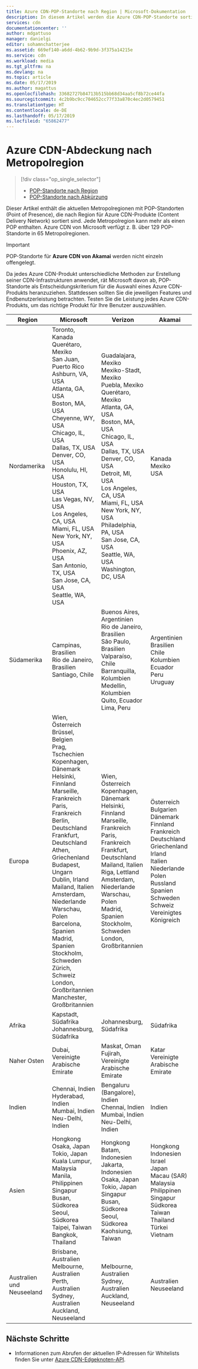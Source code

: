 ```yaml
---
title: Azure CDN-POP-Standorte nach Region | Microsoft-Dokumentation
description: In diesem Artikel werden die Azure CDN-POP-Standorte sortiert nach Region für Azure CDN-Produkte aufgelistet.
services: cdn
documentationcenter: ''
author: mdgattuso
manager: danielgi
editor: sohamnchatterjee
ms.assetid: 669ef140-a6dd-4b62-9b9d-3f375a14215e
ms.service: cdn
ms.workload: media
ms.tgt_pltfrm: na
ms.devlang: na
ms.topic: article
ms.date: 05/17/2019
ms.author: magattus
ms.openlocfilehash: 33682727b84713b515bb68d34aa5cf8b72ce44fa
ms.sourcegitcommit: 4c2b9bc9cc704652cc77f33a870c4ec2d0579451
ms.translationtype: HT
ms.contentlocale: de-DE
ms.lasthandoff: 05/17/2019
ms.locfileid: "65862477"
---
```

# <a name="azure-cdn-coverage-by-metro"></a>Azure CDN-Abdeckung nach Metropolregion 
> [!div class="op_single_selector"]
> * [POP-Standorte nach Region](cdn-pop-locations.md)
> * [POP-Standorte nach Abkürzung](cdn-pop-abbreviations.md)
> 


Dieser Artikel enthält die aktuellen Metropolregionen mit POP-Standorten (Point of Presence), die nach Region für Azure CDN-Produkte (Content Delivery Network) sortiert sind. Jede Metropolregion kann mehr als einen POP enthalten. Azure CDN von Microsoft verfügt z. B. über 129 POP-Standorte in 65 Metropolregionen. 

> [!IMPORTANT]
> POP-Standorte für **Azure CDN von Akamai** werden nicht einzeln offengelegt.  
> 
> Da jedes Azure CDN-Produkt unterschiedliche Methoden zur Erstellung seiner CDN-Infrastrukturen anwendet, rät Microsoft davon ab, POP-Standorte als Entscheidungskriterium für die Auswahl eines Azure CDN-Produkts heranzuziehen. Stattdessen sollten Sie die jeweiligen Features und Endbenutzerleistung betrachten. Testen Sie die Leistung jedes Azure CDN-Produkts, um das richtige Produkt für Ihre Benutzer auszuwählen. 
> 

| Region | Microsoft | Verizon | Akamai |
| --- | --- | --- | --- |
| Nordamerika | Toronto, Kanada<br />Querétaro, Mexiko<br />San Juan, Puerto Rico<br />Ashburn, VA, USA<br />Atlanta, GA, USA<br />Boston, MA, USA<br />Cheyenne, WY, USA<br />Chicago, IL, USA<br /> Dallas, TX, USA<br />Denver, CO, USA<br />Honolulu, HI, USA<br />Houston, TX, USA<br />Las Vegas, NV, USA<br />Los Angeles, CA, USA<br />Miami, FL, USA<br />New York, NY, USA<br />Phoenix, AZ, USA<br />San Antonio, TX, USA<br />San Jose, CA, USA<br />Seattle, WA, USA | Guadalajara, Mexiko<br />Mexiko-Stadt, Mexiko<br />Puebla, Mexiko<br />Querétaro, Mexiko<br />Atlanta, GA, USA<br />Boston, MA, USA<br />Chicago, IL, USA<br />Dallas, TX, USA<br />Denver, CO, USA<br />Detroit, MI, USA<br />Los Angeles, CA, USA<br />Miami, FL, USA<br />New York, NY, USA<br />Philadelphia, PA, USA<br />San Jose, CA, USA<br />Seattle, WA, USA<br />Washington, DC, USA | Kanada<br />Mexiko<br />USA |
| Südamerika | Campinas, Brasilien<br />Rio de Janeiro, Brasilien<br />Santiago, Chile | Buenos Aires, Argentinien<br />Rio de Janeiro, Brasilien<br />São Paulo, Brasilien<br />Valparaíso, Chile<br />Barranquilla, Kolumbien<br />Medellin, Kolumbien<br />Quito, Ecuador<br />Lima, Peru | Argentinien<br />Brasilien<br />Chile<br />Kolumbien<br />Ecuador<br />Peru<br />Uruguay |
| Europa | Wien, Österreich<br />Brüssel, Belgien<br />Prag, Tschechien<br />Kopenhagen, Dänemark<br /> Helsinki, Finnland<br />Marseille, Frankreich<br />Paris, Frankreich<br />Berlin, Deutschland<br />Frankfurt, Deutschland<br />Athen, Griechenland<br />Budapest, Ungarn<br />Dublin, Irland<br />Mailand, Italien<br />Amsterdam, Niederlande<br />Warschau, Polen<br />Barcelona, Spanien<br />Madrid, Spanien<br />Stockholm, Schweden<br />Zürich, Schweiz<br />London, Großbritannien<br />Manchester, Großbritannien | Wien, Österreich<br />Kopenhagen, Dänemark<br />Helsinki, Finnland<br />Marseille, Frankreich<br />Paris, Frankreich<br />Frankfurt, Deutschland<br />Mailand, Italien<br />Riga, Lettland<br />Amsterdam, Niederlande<br />Warschau, Polen<br />Madrid, Spanien<br />Stockholm, Schweden<br />London, Großbritannien | Österreich<br />Bulgarien<br />Dänemark<br />Finnland<br />Frankreich<br />Deutschland<br />Griechenland<br />Irland<br />Italien<br />Niederlande<br />Polen<br />Russland<br />Spanien<br />Schweden<br />Schweiz<br />Vereinigtes Königreich |
| Afrika | Kapstadt, Südafrika<br />Johannesburg, Südafrika | Johannesburg, Südafrika | Südafrika |
| Naher Osten | Dubai, Vereinigte Arabische Emirate | Maskat, Oman<br />Fujirah, Vereinigte Arabische Emirate | Katar<br />Vereinigte Arabische Emirate |
| Indien | Chennai, Indien<br />Hyderabad, Indien<br />Mumbai, Indien<br />Neu-Delhi, Indien | Bengaluru (Bangalore), Indien<br />Chennai, Indien<br />Mumbai, Indien<br />Neu-Delhi, Indien<br /> | Indien |
| Asien | Hongkong<br />Osaka, Japan<br />Tokio, Japan<br />Kuala Lumpur, Malaysia<br />Manila, Philippinen<br />Singapur<br />Busan, Südkorea<br />Seoul, Südkorea<br />Taipei, Taiwan<br />Bangkok, Thailand | Hongkong<br />Batam, Indonesien<br />Jakarta, Indonesien<br />Osaka, Japan<br />Tokio, Japan<br />Singapur<br />Busan, Südkorea<br />Seoul, Südkorea<br />Kaohsiung, Taiwan | Hongkong<br />Indonesien<br />Israel<br />Japan<br />Macau (SAR)<br />Malaysia<br />Philippinen<br />Singapur<br />Südkorea<br />Taiwan<br />Thailand<br />Türkei<br />Vietnam |
| Australien und Neuseeland | Brisbane, Australien<br />Melbourne, Australien<br />Perth, Australien<br />Sydney, Australien<br />Auckland, Neuseeland | Melbourne, Australien<br />Sydney, Australien<br />Auckland, Neuseeland | Australien<br />Neuseeland |


## <a name="next-steps"></a>Nächste Schritte
* Informationen zum Abrufen der aktuellen IP-Adressen für Whitelists finden Sie unter [Azure CDN-Edgeknoten-API](https://docs.microsoft.com/rest/api/cdn/edgenodes).

